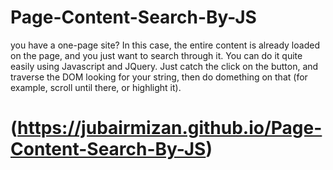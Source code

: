 # Page-Content-Search-By-JS
you have a one-page site? In this case, the entire content is already loaded on the page, and you just want to search through it. You can do it quite easily using Javascript and JQuery. Just catch the click on the button, and traverse the DOM looking for your string, then do domething on that (for example, scroll until there, or highlight it).

# (https://jubairmizan.github.io/Page-Content-Search-By-JS)
